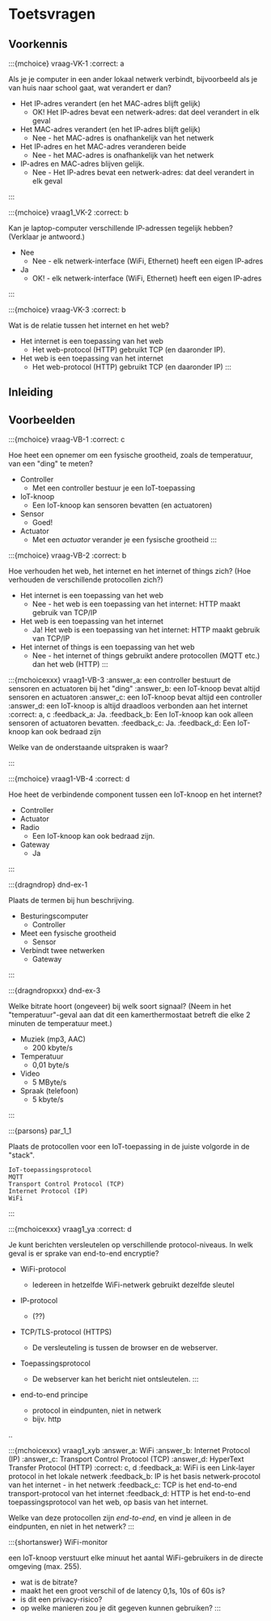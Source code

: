 # Toetsvragen

## Voorkennis


:::{mchoice} vraag-VK-1
:correct: a

Als je je computer in een ander lokaal netwerk verbindt, bijvoorbeeld als je van huis naar school gaat, wat verandert er dan?

* Het IP-adres verandert (en het MAC-adres blijft gelijk)
    * OK! Het IP-adres bevat een netwerk-adres: dat deel verandert in elk geval
* Het MAC-adres verandert (en het IP-adres blijft gelijk)
    * Nee - het MAC-adres is onafhankelijk van het netwerk
* Het IP-adres en het MAC-adres veranderen beide
    * Nee - het MAC-adres is onafhankelijk van het netwerk
* IP-adres en MAC-adres blijven gelijk.
    * Nee - Het IP-adres bevat een netwerk-adres: dat deel verandert in elk geval
    
:::


:::{mchoice} vraag1_VK-2
:correct: b

Kan je laptop-computer verschillende IP-adressen tegelijk hebben? (Verklaar je antwoord.)

* Nee
    * Nee - elk netwerk-interface (WiFi, Ethernet) heeft een eigen IP-adres
* Ja
    * OK! - elk netwerk-interface (WiFi, Ethernet) heeft een eigen IP-adres

:::

:::{mchoice} vraag-VK-3
:correct: b

Wat is de relatie tussen het internet en het web?

* Het internet is een toepassing van het web
    * Het web-protocol (HTTP) gebruikt TCP (en daaronder IP).
* Het web is een toepassing van het internet
    * Het web-protocol (HTTP) gebruikt TCP (en daaronder IP)
:::


## Inleiding


## Voorbeelden


:::{mchoice} vraag-VB-1
:correct: c

Hoe heet een opnemer om een fysische grootheid, zoals de temperatuur, van een "ding" te meten?

* Controller
    * Met een controller bestuur je een IoT-toepassing
* IoT-knoop
    * Een IoT-knoop kan sensoren bevatten (en actuatoren)
* Sensor
    * Goed!
* Actuator
    * Met een *actuator* verander je een fysische grootheid
:::

:::{mchoice} vraag-VB-2
:correct: b

Hoe verhouden het web, het internet en het internet of things zich?
(Hoe verhouden de verschillende protocollen zich?)

* Het internet is een toepassing van het web
    * Nee - het web is een toepassing van het internet: HTTP maakt gebruik van TCP/IP
* Het web is een toepassing van het internet
    * Ja! Het web is een toepassing van het internet: HTTP maakt gebruik van TCP/IP
* Het internet of things is een toepassing van het web
    * Nee - het internet of things gebruikt andere protocollen (MQTT etc.) dan het web (HTTP)
:::

:::{mchoicexxx} vraag1-VB-3
   :answer_a: een controller bestuurt de sensoren en actuatoren bij het "ding"
   :answer_b: een IoT-knoop bevat altijd sensoren en actuatoren
   :answer_c: een IoT-knoop bevat altijd een controller
   :answer_d: een IoT-knoop is altijd draadloos verbonden aan het internet
   :correct: a, c
   :feedback_a: Ja.
   :feedback_b: Een IoT-knoop kan ook alleen sensoren of actuatoren bevatten.
   :feedback_c: Ja.
   :feedback_d: Een IoT-knoop kan ook bedraad zijn

   Welke van de onderstaande uitspraken is waar?

:::

:::{mchoice} vraag1-VB-4
:correct: d

Hoe heet de verbindende component tussen een IoT-knoop en het internet?

* Controller
* Actuator
* Radio
    * Een IoT-knoop kan ook bedraad zijn.
* Gateway
    * Ja

:::

:::{dragndrop} dnd-ex-1

Plaats de termen bij hun beschrijving.

* Besturingscomputer
    * Controller
* Meet een fysische grootheid
    * Sensor
* Verbindt twee netwerken
    * Gateway

:::


:::{dragndropxxx} dnd-ex-3

Welke bitrate hoort (ongeveer) bij welk soort signaal?
(Neem in het "temperatuur"-geval aan dat dit een kamerthermostaat betreft die elke 2 minuten de temperatuur meet.)

* Muziek (mp3, AAC)
    * 200 kbyte/s
* Temperatuur 
    * 0,01 byte/s
* Video 
    * 5 MByte/s
* Spraak (telefoon)
    * 5 kbyte/s

:::

:::{parsons} par_1_1

Plaats de protocollen voor een IoT-toepassing in de juiste volgorde in de "stack".

```
IoT-toepassingsprotocol
MQTT
Transport Control Protocol (TCP)
Internet Protocol (IP)
WiFi
```

:::

:::{mchoicexxx} vraag1_ya
:correct: d

Je kunt berichten versleutelen op verschillende protocol-niveaus.
In welk geval is er sprake van end-to-end encryptie?
   
* WiFi-protocol
    * Iedereen in hetzelfde WiFi-netwerk gebruikt dezelfde sleutel
* IP-protocol
    * (??)
* TCP/TLS-protocol (HTTPS)
    * De versleuteling is tussen de browser en de webserver.
* Toepassingsprotocol
    * De webserver kan het bericht niet ontsleutelen.
:::

* end-to-end principe

    * protocol in eindpunten, niet in netwerk
    * bijv. http

..

:::{mchoicexxx} vraag1_xyb
   :answer_a: WiFi
   :answer_b: Internet Protocol (IP)
   :answer_c: Transport Control Protocol (TCP)
   :answer_d: HyperText Transfer Protocol (HTTP)
   :correct: c, d
   :feedback_a: WiFi is een Link-layer protocol in het lokale netwerk
   :feedback_b: IP is het basis netwerk-procotol van het internet - in het netwerk
   :feedback_c: TCP is het end-to-end transport-protocol van het internet
   :feedback_d: HTTP is het end-to-end toepassingsprotocol van het web, op basis van het internet.

   Welke van deze protocollen zijn *end-to-end*, en vind je alleen in de eindpunten,
   en niet in het netwerk?
:::

:::{shortanswer} WiFi-monitor

een IoT-knoop verstuurt elke minuut het aantal WiFi-gebruikers in de directe omgeving (max. 255).

* wat is de  bitrate?
* maakt het een groot verschil of de latency 0,1s, 10s of 60s is?
* is dit een privacy-risico?
* op welke manieren zou je dit gegeven kunnen gebruiken?
:::